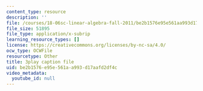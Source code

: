 ```yaml
---
content_type: resource
description: ''
file: /courses/18-06sc-linear-algebra-fall-2011/be2b1576e95e561aa993d17aafd2df4c_srxexLishgY.vtt
file_size: 51895
file_type: application/x-subrip
learning_resource_types: []
license: https://creativecommons.org/licenses/by-nc-sa/4.0/
ocw_type: OCWFile
resourcetype: Other
title: 3play caption file
uid: be2b1576-e95e-561a-a993-d17aafd2df4c
video_metadata:
  youtube_id: null
---
```

